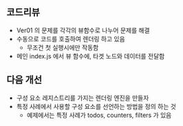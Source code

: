 ## 코드리뷰

- Ver01 의 문제를 각각의 뷰함수로 나누어 문제를 해결
- 수동으로 코드를 호출하여 렌더링 하고 있음
  - 무조건 첫 실행시에만 작동함
- 메인 index.js 에서 뷰 함수에, 타겟 노드와 데이터를 전달함

## 다음 개선

- 구성 요소 레지스트리를 가지는 렌더링 엔진을 만들자
- 특정 사례에서 사용할 구성 요소를 선언하는 방법을 정의 하는 것
  - 예제에서는 특정 사례가 todos, counters, filters 가 있음
